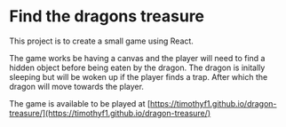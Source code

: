 # Find the dragons treasure

This project is to create a small game using React.

The game works be having a canvas and the player will need to find a hidden object before being eaten by the dragon. The dragon is initally sleeping but will be woken up if the player finds a trap. After which the dragon will move towards the player.

The game is available to be played at [https://timothyf1.github.io/dragon-treasure/](https://timothyf1.github.io/dragon-treasure/)
